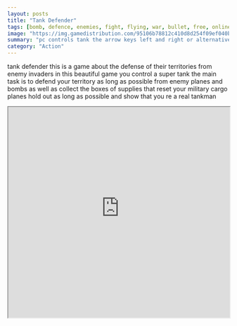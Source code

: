 ```yaml
---
layout: posts
title: "Tank Defender"
tags: [bomb, defence, enemies, fight, flying, war, bullet, free, online, games, oyna, game, free, games, play, play, games]
image: "https://img.gamedistribution.com/95106b78812c410d8d254f09ef040b09-512x384.jpeg"
summary: "pc controls tank the arrow keys left and right or alternatively the keys a and d shoot rockets mouse touch control works on all browsers and all mobile devices  free online games oyna game free games play play games"
category: "Action"
---
```


tank defender this is a game about the defense of their territories from enemy invaders in this beautiful game you control a super tank the main task is to defend your territory as long as possible from enemy planes and bombs as well as collect the boxes of supplies that reset your military cargo planes hold out as long as possible and show that you re a real tankman

<iframe width="100%" height="480px;" src="https://html5.gamedistribution.com/95106b78812c410d8d254f09ef040b09/"></iframe>